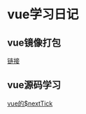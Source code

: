 <h1>vue学习日记</h1>

<h2>vue镜像打包</h2>
<p><a href="./docs/vue-webpack">链接</a></p>

<h2>vue源码学习</h2>
<p><a href="./docs/vue-nexttick.md">vue的$nextTick</a></p>